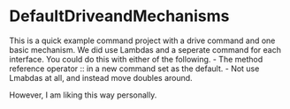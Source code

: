 # DefaultDriveandMechanisms
This is a quick example command project with a drive command and one basic mechanism.
We did use Lambdas and a seperate command for each interface. You could do this with either of the following.
    - The  method reference operator :: in a new command set as the default.
    - Not use Lmabdas at all, and instead move doubles around. 

However, I am liking this way personally.

